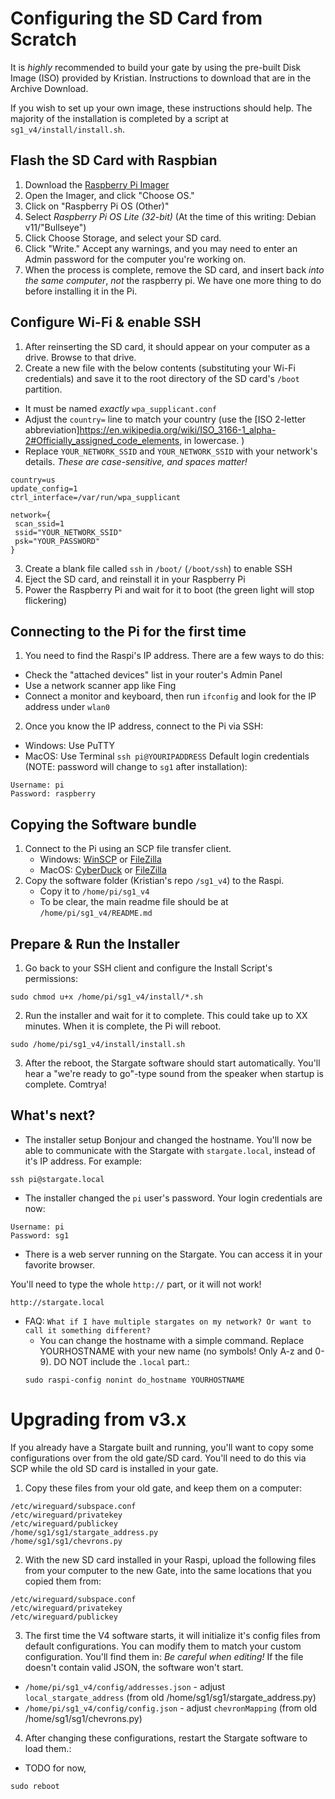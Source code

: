 # Configuring the SD Card from Scratch
It is _highly_ recommended to build your gate by using the pre-built Disk Image (ISO) provided by Kristian. Instructions to download that are in the Archive Download.

If you wish to set up your own image, these instructions should help. The majority of the installation is completed by a script at `sg1_v4/install/install.sh`.

## Flash the SD Card with Raspbian
1. Download the [Raspberry Pi Imager](https://www.raspberrypi.com/software/)
2. Open the Imager, and click "Choose OS."
3. Click on "Raspberry Pi OS (Other)"
4. Select _Raspberry Pi OS Lite (32-bit)_ (At the time of this writing: Debian v11/"Bullseye")
5. Click Choose Storage, and select your SD card.
6. Click "Write." Accept any warnings, and you may need to enter an Admin password for the computer you're working on.
7. When the process is complete, remove the SD card, and insert back *into the same computer*, _not_ the raspberry pi. We have one more thing to do before installing it in the Pi.

## Configure Wi-Fi & enable SSH
1. After reinserting the SD card, it should appear on your computer as a drive. Browse to that drive.
2. Create a new file with the below contents (substituting your Wi-Fi credentials) and save it to the root directory of the SD card's `/boot` partition.
 - It must be named _exactly_ `wpa_supplicant.conf`
 - Adjust the `country=` line to match your country (use the [ISO 2-letter abbreviation]https://en.wikipedia.org/wiki/ISO_3166-1_alpha-2#Officially_assigned_code_elements, in lowercase. )
 - Replace `YOUR_NETWORK_SSID` and `YOUR_NETWORK_SSID` with your network's details. *These are case-sensitive, and spaces matter!*
```
country=us
update_config=1
ctrl_interface=/var/run/wpa_supplicant

network={
 scan_ssid=1
 ssid="YOUR_NETWORK_SSID"
 psk="YOUR_PASSWORD"
}
```
3. Create a blank file called `ssh` in `/boot/` (`/boot/ssh`) to enable SSH
4. Eject the SD card, and reinstall it in your Raspberry Pi
5. Power the Raspberry Pi and wait for it to boot (the green light will stop flickering)

## Connecting to the Pi for the first time
1. You need to find the Raspi's IP address. There are a few ways to do this:
  - Check the "attached devices" list in your router's Admin Panel
  - Use a network scanner app like Fing
  - Connect a monitor and keyboard, then run `ifconfig` and look for the IP address under `wlan0`
2. Once you know the IP address, connect to the Pi via SSH:
  - Windows: Use PuTTY
  - MacOS: Use Terminal `ssh pi@YOURIPADDRESS`
  Default login credentials (NOTE: password will change to `sg1` after installation):
  ```
  Username: pi
  Password: raspberry
  ```

## Copying the Software bundle
1. Connect to the Pi using an SCP file transfer client.
    - Windows: [WinSCP](https://winscp.net/eng/index.php) or [FileZilla](https://filezilla-project.org/download.php?type=client)
    - MacOS: [CyberDuck](https://cyberduck.io/) or [FileZilla](https://filezilla-project.org/download.php?type=client)
2. Copy the software folder (Kristian's repo `/sg1_v4`) to the Raspi.
    - Copy it to `/home/pi/sg1_v4`
    - To be clear, the main readme file should be at `/home/pi/sg1_v4/README.md`

## Prepare & Run the Installer
1. Go back to your SSH client and configure the Install Script's permissions:
```
sudo chmod u+x /home/pi/sg1_v4/install/*.sh
```
2. Run the installer and wait for it to complete. This could take up to XX minutes. When it is complete, the Pi will reboot.
```
sudo /home/pi/sg1_v4/install/install.sh
```
3. After the reboot, the Stargate software should start automatically. You'll hear a "we're ready to go"-type sound from the speaker when startup is complete. Comtrya!

## What's next?
- The installer setup Bonjour and changed the hostname. You'll now be able to communicate with the Stargate with `stargate.local`, instead of it's IP address. For example:
```
ssh pi@stargate.local
```
- The installer changed the `pi` user's password. Your login credentials are now:
```
Username: pi
Password: sg1
```
- There is a web server running on the Stargate. You can access it in your favorite browser.

You'll need to type the whole `http://` part, or it will not work!
```
http://stargate.local
```
- FAQ: `What if I have multiple stargates on my network? Or want to call it something different?`
  - You can change the hostname with a simple command. Replace YOURHOSTNAME with your new name (no symbols! Only A-z and 0-9). DO NOT include the `.local` part.:
  ```
  sudo raspi-config nonint do_hostname YOURHOSTNAME
  ```

# Upgrading from v3.x
If you already have a Stargate built and running, you'll want to copy some configurations over from the old gate/SD card. You'll need to do this via SCP while the old SD card is installed in your gate.
1. Copy these files from your old gate, and keep them on a computer:
```
/etc/wireguard/subspace.conf
/etc/wireguard/privatekey
/etc/wireguard/publickey
/home/sg1/sg1/stargate_address.py
/home/sg1/sg1/chevrons.py
```
2. With the new SD card installed in your Raspi, upload the following files from your computer to the new Gate, into the same locations that you copied them from:
```
/etc/wireguard/subspace.conf
/etc/wireguard/privatekey
/etc/wireguard/publickey
```
3. The first time the V4 software starts, it will initialize it's config files from default configurations.
You can modify them to match your custom configuration. You'll find them in:
_Be careful when editing!_ If the file doesn't contain valid JSON, the software won't start.
- `/home/pi/sg1_v4/config/addresses.json` - adjust `local_stargate_address` (from old /home/sg1/sg1/stargate_address.py)
- `/home/pi/sg1_v4/config/config.json` - adjust `chevronMapping` (from old /home/sg1/sg1/chevrons.py)
4. After changing these configurations, restart the Stargate software to load them.:
- TODO for now,
```
sudo reboot
```
